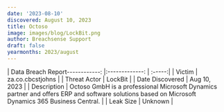 ```yaml
---
date: '2023-08-10'
discovered: August 10, 2023
title: Octoso
image: images/blog/LockBit.png
author: Breachsense Support
draft: false
yearmonths: 2023/august
---
```


| Data Breach Report------------:     |:-------------:    | :-----:|
| Victim      | za.co.cbcstjohns      | 
| Threat Actor      | LockBit      | 
| Date Discovered      | Aug 10, 2023      | 
| Description      | Octoso GmbH is a professional Microsoft Dynamics partner and offers ERP and software solutions based on Microsoft Dynamics 365 Business Central.       | 
| Leak Size      | Unknown      | 

